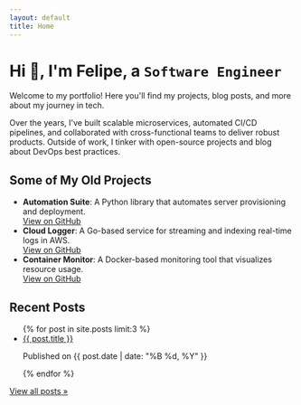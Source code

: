```yaml
---
layout: default
title: Home
---
```


<div class="hero">
  <h1>Hi 👋, I'm Felipe, a <code>Software Engineer</code></h1>
  <p>Welcome to my portfolio! Here you'll find my projects, blog posts, and more about my journey in tech.</p>

  <!-- Some personal "fluff" about your experience -->
  <p>
    Over the years, I've built scalable microservices, automated CI/CD pipelines,
    and collaborated with cross-functional teams to deliver robust products. 
    Outside of work, I tinker with open-source projects and blog about DevOps best practices.
  </p>
</div>

<div class="section">
  <h2>Some of My Old Projects</h2>
  <ul class="card-list">
    <li>
      <strong>Automation Suite</strong>: A Python library that automates server provisioning and
      deployment. <br>
      <a href="https://github.com/your-username/automation-suite">
        View on GitHub
      </a>
    </li>
    <li>
      <strong>Cloud Logger</strong>: A Go-based service for streaming and indexing real-time logs in
      AWS. <br>
      <a href="https://github.com/your-username/cloud-logger">
        View on GitHub
      </a>
    </li>
    <li>
      <strong>Container Monitor</strong>: A Docker-based monitoring tool that
      visualizes resource usage. <br>
      <a href="https://github.com/your-username/container-monitor">
        View on GitHub
      </a>
    </li>
  </ul>
</div>

<div class="section">
  <h2>Recent Posts</h2>
  <ul class="card-list">
    {% for post in site.posts limit:3 %}
      <li>
        <a href="{{ post.url }}">{{ post.title }}</a>
        <p>Published on {{ post.date | date: "%B %d, %Y" }}</p>
      </li>
    {% endfor %}
  </ul>
  
  <!-- A quick link to view all posts if you have more -->
  <p>
    <a href="/blog" class="highlight">View all posts &raquo;</a>
  </p>
</div>
